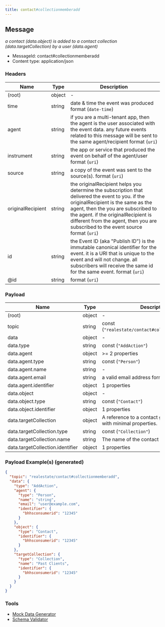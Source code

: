 ```yaml
---
title: contact#collectionmemberadd
---
```

## Message

*a contact (data.object) is added to a contact collection (data.targetCollection) by a user (data.agent)*

* MessageId: contact#collectionmemberadd
* Content type: application/json

### Headers

| Name | Type | Description |
|---|---|---|
| (root) | object | - |
| time | string | date & time the event was produced format (`date-time`) |
| agent | string | if you are a multi-tenant app, then the agent is the user associated with the event data. any future events related to this message will be sent to the same agent/recipient format (`uri`) |
| instrument | string | the app or service that produced the event on behalf of the agent/user format (`uri`) |
| source | string | a copy of the event was sent to the source(s). format (`uri`) |
| originalRecipient | string | the originalRecipient helps you determine the subscription that delivered the event to you. if the originalRecipient is the same as the agent, then the you are subscribed to the agent. if the originalRecipient is different from the agent, then you are subscribed to the event source format (`uri`) |
| id | string | the Event ID (aka "Publish ID") is the immutable canonical identifier for the event. it is a URI that is unique to the event and will not change. all subscribers will receive the same id for the same event. format (`uri`) |
| @id | string |  format (`uri`) |

### Payload

| Name | Type | Description |
|---|---|---|
| (root) | object | - |
| topic | string | const (`"realestate/contact#collectionmemberadd"`)  |
| data | object | - |
| data.type | string | const (`"AddAction"`)  |
| data.agent | object |  >= 2 properties |
| data.agent.type | string | const (`"Person"`)  |
| data.agent.name | string | - |
| data.agent.email | string | a valid email address format (`email`) |
| data.agent.identifier | object |  1 properties |
| data.object | object | - |
| data.object.type | string | const (`"Contact"`)  |
| data.object.identifier | object |  1 properties |
| data.targetCollection | object | A reference to a contact group "collection" with minimal properties. |
| data.targetCollection.type | string | const (`"Collection"`)  |
| data.targetCollection.name | string | The name of the contact group. |
| data.targetCollection.identifier | object |  1 properties |

### Payload Example(s) (generated)

```json
{
  "topic": "realestate/contact#collectionmemberadd",
  "data": {
    "type": "AddAction",
    "agent": {
      "type": "Person",
      "name": "string",
      "email": "user@example.com",
      "identifier": {
        "bhhsconsumerid": "12345"
      }
    },
    "object": {
      "type": "Contact",
      "identifier": {
        "bhhsconsumerid": "12345"
      }
    },
    "targetCollection": {
      "type": "Collection",
      "name": "Past Clients",
      "identifier": {
        "bhhsconsumerid": "12345"
      }
    }
  }
}
```


### Tools

* [Mock Data Generator](/tools/mock-data-generator)
* [Schema Validator](/tools/validate)


